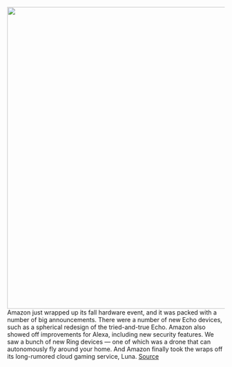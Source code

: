 <img src='https://cdn.vox-cdn.com/thumbor/VRAMlcH7EfJ6ypFE8lkDA3PzxLo=/0x0:1584x875/1200x800/filters:focal(668x328:920x580)/cdn.vox-cdn.com/uploads/chorus_image/image/67463337/image__5_.5.png' width='700px' /><br/>
Amazon just wrapped up its fall hardware event, and it was packed with a number of big announcements. There were a number of new Echo devices, such as a spherical redesign of the tried-and-true Echo. Amazon also showed off improvements for Alexa, including new security features. We saw a bunch of new Ring devices — one of which was a drone that can autonomously fly around your home. And Amazon finally took the wraps off its long-rumored cloud gaming service, Luna.
<a href='https://www.theverge.com/2020/9/24/21450413/amazon-echo-alexa-ring-luna-event-recap-biggest-announcements'> Source <a/>